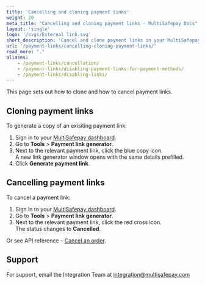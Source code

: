 ```yaml
---
title: 'Cancelling and cloning payment links'
weight: 20
meta_title: "Cancelling and cloning payment links - MultiSafepay Docs"
layout: 'single'
logo: '/svgs/External link.svg'
short_description: 'Cancel and clone payment links in your MultiSafepay dashboard.'
url: '/payment-links/cancelling-cloning-payment-links/'
read_more: "."
aliases:
    - /payment-links/cancellation/
    - /payment-links/disabling-payment-links-for-payment-methods/
    - /payment-links/disabling-links/
---
```

This page sets out how to clone and how to cancel payment links.

## Cloning payment links

To generate a copy of an exisiting payment link: 

1. Sign in to your [MultiSafepay dashboard](https://merchant.multisafepay.com).
2. Go to **Tools** > **Payment link generator**.
3. Next to the relevant payment link, click the blue copy icon.  
A new link generator window opens with the same details prefilled.  
4. Click **Generate payment link**.

## Cancelling payment links

To cancel a payment link:

1. Sign in to your [MultiSafepay dashboard](https://merchant.multisafepay.com).
2. Go to **Tools** > **Payment link generator**.
3. Next to the relevant payment link, click the red cross icon.  
The status changes to **Cancelled**. 

Or see API reference – [Cancel an order](/api/#cancel-an-order).

## Support

For support, email the Integration Team at <integration@multisafepay.com>